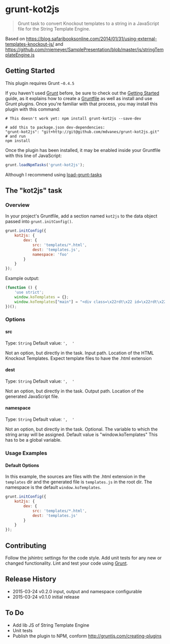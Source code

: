 # grunt-kot2js

> Grunt task to convert Knockout templates to a string in a JavaScript file for the String Template Engine.

Based on https://blog.safaribooksonline.com/2014/01/31/using-external-templates-knockout-js/ and https://github.com/rniemeyer/SamplePresentation/blob/master/js/stringTemplateEngine.js

## Getting Started
This plugin requires Grunt `~0.4.5`

If you haven't used [Grunt](http://gruntjs.com/) before, be sure to check out the [Getting Started](http://gruntjs.com/getting-started) guide, as it explains how to create a [Gruntfile](http://gruntjs.com/sample-gruntfile) as well as install and use Grunt plugins. Once you're familiar with that process, you may install this plugin with this command:

```shell
# This doesn't work yet: npm install grunt-kot2js --save-dev

# add this to package.json dev-dependencies:
"grunt-kot2js": "git+http://git@github.com/mdvanes/grunt-kot2js.git"
# and run
npm install
```

Once the plugin has been installed, it may be enabled inside your Gruntfile with this line of JavaScript:

```js
grunt.loadNpmTasks('grunt-kot2js');
```

Although I recommend using [load-grunt-tasks](https://www.npmjs.com/package/load-grunt-tasks)

## The "kot2js" task

### Overview
In your project's Gruntfile, add a section named `kot2js` to the data object passed into `grunt.initConfig()`.

```js
grunt.initConfig({
    kot2js: {
        dev: {
            src: 'templates/*.html',
            dest: 'templates.js',
            namespace: 'foo'
        }
    }
});
```

Example output:

```js
(function () {
    'use strict';
    window.koTemplates = {};
    window.koTemplates["main"] = "<div class=\x22rdt\x22 id=\x22rdt\x22></div>";
})();
```

### Options

#### src
Type: `String`
Default value: `',  '`

Not an option, but directly in the task. Input path. Location of the HTML Knockout Templates. Expect template files to have the .html extension

#### dest
Type: `String`
Default value: `',  '`

Not an option, but directly in the task. Output path. Location of the generated JavaScript file.

#### namespace
Type: `String`
Default value: `',  '`

Not an option, but directly in the task. Optional. The variable to which the string array will be assigned. Default value is "window.koTemplates" This has to be a global variable.

### Usage Examples

#### Default Options
In this example, the sources are files with the .html extension in the `templates` dir and the generated file is `templates.js` in the root dir. The namespace is the default `window.koTemplates`.

```js
grunt.initConfig({
    kot2js: {
        dev: {
            src: 'templates/*.html',
            dest: 'templates.js'
        }
    }
});
```

## Contributing
Follow the jshintrc settings for the code style. Add unit tests for any new or changed functionality. Lint and test your code using [Grunt](http://gruntjs.com/).

## Release History

* 2015-03-24    v0.2.0     input, output and namespace configurable
* 2015-03-24    v0.1.0     initial release

## To Do

* Add lib JS of String Template Engine
* Unit tests
* Publish the plugin to NPM, conform http://gruntjs.com/creating-plugins